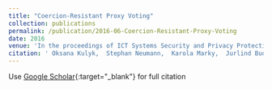 ```yaml
---
title: "Coercion-Resistant Proxy Voting"
collection: publications
permalink: /publication/2016-06-Coercion-Resistant-Proxy-Voting
date: 2016
venue: 'In the proceedings of ICT Systems Security and Privacy Protection: 31st IFIP TC 11 International Conference'
citation: ' Oksana Kulyk,  Stephan Neumann,  Karola Marky,  Jurlind Budurushi,  Melanie Volkamer, &quot;Coercion-Resistant Proxy Voting.&quot; In the proceedings of ICT Systems Security and Privacy Protection: 31st IFIP TC 11 International Conference, 2016.'
---
```

Use [Google Scholar](https://scholar.google.com/scholar?q=Coercion+Resistant+Proxy+Voting){:target="_blank"} for full citation